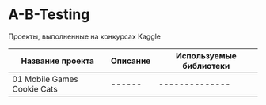 # A-B-Testing
Проекты, выполненные на конкурсах Kaggle

|Название проекта|Описание|Используемые библиотеки|
|----------------|--------|-----------------------|
|01 Mobile Games Cookie Cats|------|--------------|
